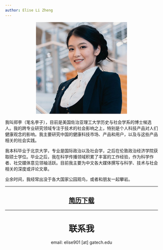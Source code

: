 ```yaml
---
author: Elise Li Zheng
---
```




<p align="center">
<img src="https://github.com/elise901/elise901/blob/master/lizheng.jpg?raw=true" alt="" width="300px"/>
</p>



我叫郑李（笔名李子），目前是美国佐治亚理工大学历史与社会学系的博士候选人。我的跨专业研究领域专注于技术的社会影响之上，特别是个人科技产品对人们健康观念的影响。我主要研究中国的健康科技市场、产品和用户，以及与这些产品相关的社会实践。


我本科毕业于北京大学，专业是国际政治以及社会学，之后在伦敦政治经济学院获取硕士学位。毕业之后，我在科学传播领域积累了丰富的工作经验，作为科学作者、社交媒体意见领袖活跃。目前我主要为中文各大媒体撰写与科学、技术与社会相关的深度或评论文章。


业余时间，我经常出没于各大国家公园观鸟，或者和朋友一起攀岩。


---


[<center> <h2>简历下载</h2> </center>](https://github.com/elise901/elise901/raw/master/CV_Zheng%2C%20Elise%20Li_2021_10.pdf)


---

<center> <h1>联系我</h1></center>

<center>email: elise901 [at] gatech.edu<center>


